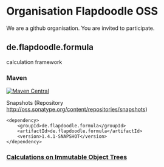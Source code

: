 # Organisation Flapdoodle OSS

We are a github organisation. You are invited to participate.

## de.flapdoodle.formula

calculation framework

### Maven

[![Maven Central](https://img.shields.io/maven-central/v/de.flapdoodle/de.flapdoodle.formula.svg)](https://maven-badges.herokuapp.com/maven-central/de.flapdoodle/de.flapdoodle.formula)

Snapshots (Repository http://oss.sonatype.org/content/repositories/snapshots)

	<dependency>
		<groupId>de.flapdoodle.formula</groupId>
		<artifactId>de.flapdoodle.formula</artifactId>
		<version>1.4.1-SNAPSHOT</version>
	</dependency>

### [Calculations on Immutable Object Trees](HowToCalculateChangeableInstanceTest.md)

